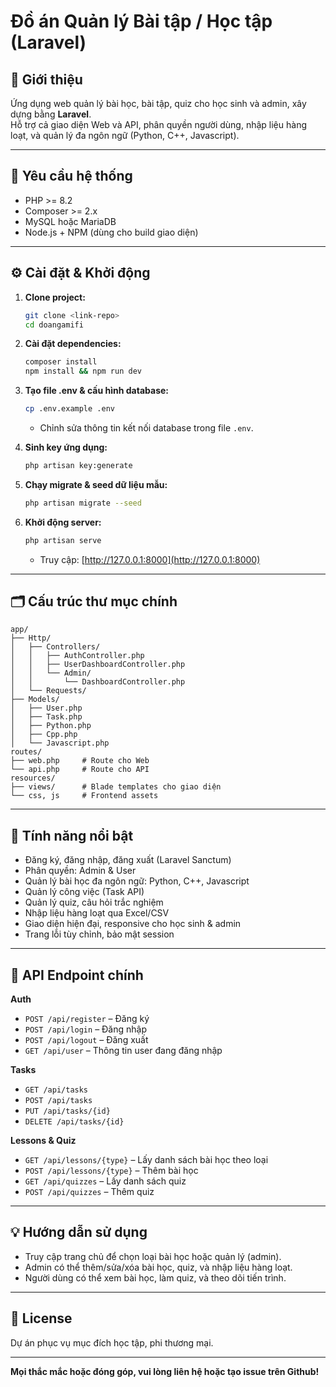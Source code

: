 # Đồ án Quản lý Bài tập / Học tập (Laravel)

## 📌 Giới thiệu
Ứng dụng web quản lý bài học, bài tập, quiz cho học sinh và admin, xây dựng bằng **Laravel**.  
Hỗ trợ cả giao diện Web và API, phân quyền người dùng, nhập liệu hàng loạt, và quản lý đa ngôn ngữ (Python, C++, Javascript).

---

## 🚀 Yêu cầu hệ thống
- PHP >= 8.2
- Composer >= 2.x
- MySQL hoặc MariaDB
- Node.js + NPM (dùng cho build giao diện)

---

## ⚙️ Cài đặt & Khởi động

1. **Clone project:**
    ```bash
    git clone <link-repo>
    cd doangamifi
    ```

2. **Cài đặt dependencies:**
    ```bash
    composer install
    npm install && npm run dev
    ```

3. **Tạo file .env & cấu hình database:**
    ```bash
    cp .env.example .env
    ```
    - Chỉnh sửa thông tin kết nối database trong file `.env`.

4. **Sinh key ứng dụng:**
    ```bash
    php artisan key:generate
    ```

5. **Chạy migrate & seed dữ liệu mẫu:**
    ```bash
    php artisan migrate --seed
    ```

6. **Khởi động server:**
    ```bash
    php artisan serve
    ```
    - Truy cập: [http://127.0.0.1:8000](http://127.0.0.1:8000)

---

## 🗂️ Cấu trúc thư mục chính

```
app/
├── Http/
│   ├── Controllers/
│   │   ├── AuthController.php
│   │   ├── UserDashboardController.php
│   │   └── Admin/
│   │       └── DashboardController.php
│   └── Requests/
├── Models/
│   ├── User.php
│   ├── Task.php
│   ├── Python.php
│   ├── Cpp.php
│   └── Javascript.php
routes/
├── web.php     # Route cho Web
└── api.php     # Route cho API
resources/
├── views/      # Blade templates cho giao diện
└── css, js     # Frontend assets
```

---

## 🧩 Tính năng nổi bật

- Đăng ký, đăng nhập, đăng xuất (Laravel Sanctum)
- Phân quyền: Admin & User
- Quản lý bài học đa ngôn ngữ: Python, C++, Javascript
- Quản lý công việc (Task API)
- Quản lý quiz, câu hỏi trắc nghiệm
- Nhập liệu hàng loạt qua Excel/CSV
- Giao diện hiện đại, responsive cho học sinh & admin
- Trang lỗi tùy chỉnh, bảo mật session

---

## 🔗 API Endpoint chính

**Auth**
- `POST /api/register` – Đăng ký
- `POST /api/login` – Đăng nhập
- `POST /api/logout` – Đăng xuất
- `GET /api/user` – Thông tin user đang đăng nhập

**Tasks**
- `GET /api/tasks`
- `POST /api/tasks`
- `PUT /api/tasks/{id}`
- `DELETE /api/tasks/{id}`

**Lessons & Quiz**
- `GET /api/lessons/{type}` – Lấy danh sách bài học theo loại
- `POST /api/lessons/{type}` – Thêm bài học
- `GET /api/quizzes` – Lấy danh sách quiz
- `POST /api/quizzes` – Thêm quiz

---

## 💡 Hướng dẫn sử dụng

- Truy cập trang chủ để chọn loại bài học hoặc quản lý (admin).
- Admin có thể thêm/sửa/xóa bài học, quiz, và nhập liệu hàng loạt.
- Người dùng có thể xem bài học, làm quiz, và theo dõi tiến trình.

---

## 📜 License

Dự án phục vụ mục đích học tập, phi thương mại.

---

**Mọi thắc mắc hoặc đóng góp, vui lòng liên hệ hoặc tạo issue trên Github!**

